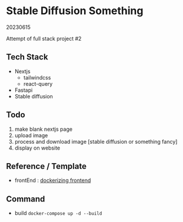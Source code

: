 # Stable Diffusion Something
20230615

Attempt of full stack project #2

## Tech Stack
- Nextjs
  - tailwindcss
  - react-query
- Fastapi
- Stable diffusion


## Todo
1. make blank nextjs page
2. upload image
3. process and download image [stable diffusion or something fancy]
4. display on website


## Reference / Template
- frontEnd : [dockerizing frontend](https://geshan.com.np/blog/2023/01/nextjs-docker/)

## Command
- build
`docker-compose up -d --build`